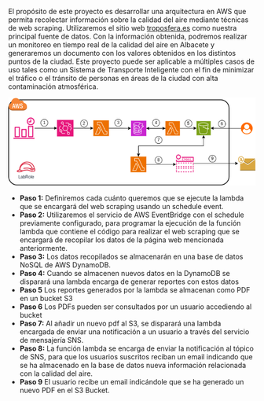 El propósito de este proyecto es desarrollar una arquitectura en AWS que permita recolectar información sobre la calidad del aire mediante técnicas de web scraping. Utilizaremos el sitio web [troposfera.es](https://troposfera.es/datos/dev-albacete/#/dashboard) como nuestra principal fuente de datos. Con la información obtenida, podremos realizar un monitoreo en tiempo real de la calidad del aire en Albacete y generaremos un documento con los valores obtenidos en los distintos puntos de la ciudad. 
Este proyecto puede ser aplicable a múltiples casos de uso tales como un Sistema de Transporte Inteligente con el fin de minimizar el tráfico o el tránsito de personas en áreas de la ciudad con alta contaminación atmosférica.

![AWS Architecture here](https://github.com/mbrazalez/aws-airquality-monitior/blob/main/diagrama.png)

- **Paso 1:** Definiremos cada cuánto queremos que se ejecute la lambda que se encargará del web scraping usando un schedule event.
- **Paso 2:** Utilizaremos el servicio de AWS EventBridge con el schedule previamente configurado, para programar la ejecución de la función lambda que contiene el código para realizar el web scraping que se encargará de recopilar los datos de la página web mencionada anteriormente.
- **Paso 3:** Los datos recopilados se almacenarán en una base de datos NoSQL de AWS DynamoDB.
- **Paso 4:** Cuando se almacenen nuevos datos en la DynamoDB se disparará una lambda encarga de generar reportes con estos datos
- **Paso 5** Los reportes generados por la lambda se almacenan como PDF en un bucket S3
- **Paso 6** Los PDFs pueden ser consultados por un usuario accediendo al bucket
- **Paso 7:** Al añadir un nuevo pdf al S3, se disparará una lambda encargada de enviar una notificación a un usuario a través del servicio de mensajería SNS.
- **Paso 8:** La función lambda se encarga de enviar la notificación al tópico de SNS, para que los usuarios suscritos reciban un email indicando que se ha almacenado en la base de datos nueva información relacionada con la calidad del aire.
- **Paso 9** El usuario recibe un email indicándole que se ha generado un nuevo PDF en el S3 Bucket.
